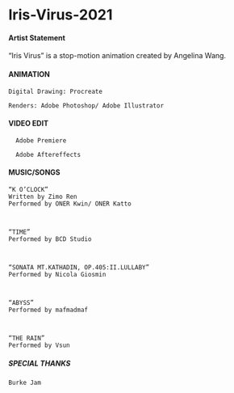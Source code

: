 # Iris-Virus-2021

#### Artist Statement

   “Iris Virus” is a stop-motion animation created by Angelina Wang. 




#### ANIMATION

    Digital Drawing: Procreate

    Renders: Adobe Photoshop/ Adobe Illustrator




#### VIDEO EDIT

      Adobe Premiere

      Adobe Aftereffects



#### MUSIC/SONGS

    “K O’CLOCK”
    Written by Zimo Ren
    Performed by ONER Kwin/ ONER Katto



    “TIME”
    Performed by BCD Studio



    “SONATA MT.KATHADIN, OP.405:II.LULLABY”
    Performed by Nicola Giosmin



    “ABYSS”
    Performed by mafmadmaf



    “THE RAIN”
    Performed by Vsun






##### SPECIAL THANKS

    Burke Jam


